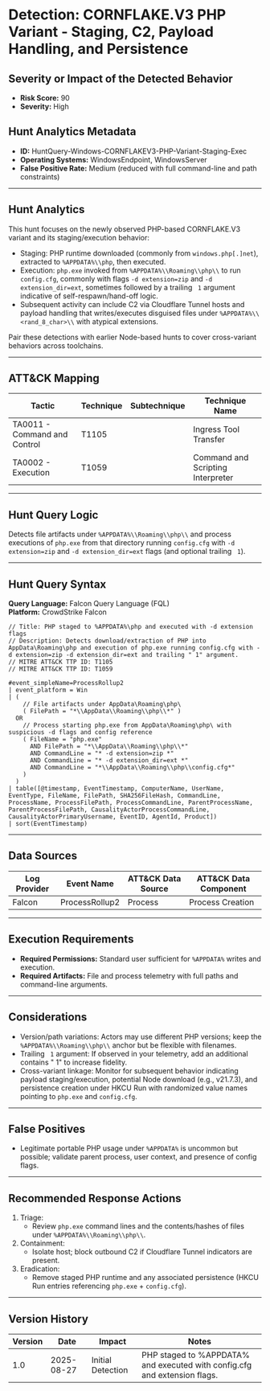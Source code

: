 # Detection: CORNFLAKE.V3 PHP Variant - Staging, C2, Payload Handling, and Persistence

## Severity or Impact of the Detected Behavior
- **Risk Score:** 90
- **Severity:** High

## Hunt Analytics Metadata
- **ID:** HuntQuery-Windows-CORNFLAKEV3-PHP-Variant-Staging-Exec
- **Operating Systems:** WindowsEndpoint, WindowsServer
- **False Positive Rate:** Medium (reduced with full command-line and path constraints)

---

## Hunt Analytics
This hunt focuses on the newly observed PHP-based CORNFLAKE.V3 variant and its staging/execution behavior:

- Staging: PHP runtime downloaded (commonly from `windows.php[.]net`), extracted to `%APPDATA%\\php`, then executed.
- Execution: `php.exe` invoked from `%APPDATA%\\Roaming\\php\\` to run `config.cfg`, commonly with flags `-d extension=zip` and `-d extension_dir=ext`, sometimes followed by a trailing ` 1` argument indicative of self-respawn/hand-off logic.
- Subsequent activity can include C2 via Cloudflare Tunnel hosts and payload handling that writes/executes disguised files under `%APPDATA%\\<rand_8_char>\\` with atypical extensions.

Pair these detections with earlier Node-based hunts to cover cross-variant behaviors across toolchains.

---

## ATT&CK Mapping

| Tactic                        | Technique  | Subtechnique | Technique Name                         |
|------------------------------|------------|--------------|----------------------------------------|
| TA0011 - Command and Control | T1105      |              | Ingress Tool Transfer                  |
| TA0002 - Execution           | T1059      |              | Command and Scripting Interpreter      |

---

## Hunt Query Logic
Detects file artifacts under `%APPDATA%\\Roaming\\php\\` and process executions of `php.exe` from that directory running `config.cfg` with `-d extension=zip` and `-d extension_dir=ext` flags (and optional trailing ` 1`).

---

## Hunt Query Syntax

**Query Language:** Falcon Query Language (FQL)  
**Platform:** CrowdStrike Falcon

```fql
// Title: PHP staged to %APPDATA%\php and executed with -d extension flags
// Description: Detects download/extraction of PHP into AppData\Roaming\php and execution of php.exe running config.cfg with -d extension=zip -d extension_dir=ext and trailing " 1" argument.
// MITRE ATT&CK TTP ID: T1105
// MITRE ATT&CK TTP ID: T1059

#event_simpleName=ProcessRollup2
| event_platform = Win
| (
    // File artifacts under AppData\Roaming\php\
    ( FilePath = "*\\AppData\\Roaming\\php\\*" )
  OR
    // Process starting php.exe from AppData\Roaming\php\ with suspicious -d flags and config reference
    ( FileName = "php.exe"
      AND FilePath = "*\\AppData\\Roaming\\php\\*"
      AND CommandLine = "* -d extension=zip *"
      AND CommandLine = "* -d extension_dir=ext *"
      AND CommandLine = "*\\AppData\\Roaming\\php\\config.cfg*"
    )
  )
| table([@timestamp, EventTimestamp, ComputerName, UserName, EventType, FileName, FilePath, SHA256FileHash, CommandLine, ProcessName, ProcessFilePath, ProcessCommandLine, ParentProcessName, ParentProcessFilePath, CausalityActorProcessCommandLine, CausalityActorPrimaryUsername, EventID, AgentId, Product])
| sort(EventTimestamp)
```

---

## Data Sources

| Log Provider | Event Name                | ATT&CK Data Source | ATT&CK Data Component |
|--------------|--------------------------|--------------------|-----------------------|
| Falcon       | ProcessRollup2           | Process            | Process Creation      |

---

## Execution Requirements
- **Required Permissions:** Standard user sufficient for `%APPDATA%` writes and execution.
- **Required Artifacts:** File and process telemetry with full paths and command-line arguments.

---

## Considerations
- Version/path variations: Actors may use different PHP versions; keep the `%APPDATA%\\Roaming\\php\\` anchor but be flexible with filenames.
- Trailing ` 1` argument: If observed in your telemetry, add an additional contains " 1" to increase fidelity.
- Cross-variant linkage: Monitor for subsequent behavior indicating payload staging/execution, potential Node download (e.g., v21.7.3), and persistence creation under HKCU Run with randomized value names pointing to `php.exe` and `config.cfg`.

---

## False Positives
- Legitimate portable PHP usage under `%APPDATA%` is uncommon but possible; validate parent process, user context, and presence of config flags.

---

## Recommended Response Actions
1) Triage:
   - Review `php.exe` command lines and the contents/hashes of files under `%APPDATA%\\Roaming\\php\\`.
2) Containment:
   - Isolate host; block outbound C2 if Cloudflare Tunnel indicators are present.
3) Eradication:
   - Remove staged PHP runtime and any associated persistence (HKCU Run entries referencing `php.exe` + `config.cfg`).

---

## Version History

| Version | Date       | Impact              | Notes                                                                 |
|---------|------------|---------------------|-----------------------------------------------------------------------|
| 1.0     | 2025-08-27 | Initial Detection   | PHP staged to %APPDATA% and executed with config.cfg and extension flags. |

